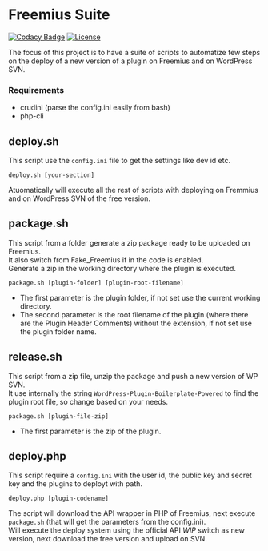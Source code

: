 # Freemius Suite

[![Codacy Badge](https://api.codacy.com/project/badge/Grade/c616b55e9b534e13b9e8fe30ff624e19)](https://www.codacy.com/app/mte90net/freemius-suite?utm_source=github.com&utm_medium=referral&utm_content=CodeAtCode/freemius-suite&utm_campaign=badger)
[![License](https://img.shields.io/badge/License-GPL%20v3-blue.svg)](http://www.gnu.org/licenses/gpl-3.0)   

The focus of this project is to have a suite of scripts to automatize few steps on the deploy of a new version of a plugin on Freemius and on WordPress SVN.

### Requirements

* crudini (parse the config.ini easily from bash)
* php-cli

## deploy.sh

This script use the `config.ini` file to get the settings like dev id etc.  

`deploy.sh [your-section]`

Atuomatically will execute all the rest of scripts with deploying on Fremmius and on WordPress SVN of the free version.

## package.sh

This script from a folder generate a zip package ready to be uploaded on Freemius.  
It also switch from Fake_Freemius if in the code is enabled.  
Generate a zip in the working directory where the plugin is executed.

`package.sh [plugin-folder] [plugin-root-filename]`

* The first parameter is the plugin folder, if not set use the current working directory.
* The second parameter is the root filename of the plugin (where there are the Plugin Header Comments) without the extension, if not set use the plugin folder name.

## release.sh

This script from a zip file, unzip the package and push a new version of WP SVN.  
It use internally the string `WordPress-Plugin-Boilerplate-Powered` to find the plugin root file, so change based on your needs.

`package.sh [plugin-file-zip]`

* The first parameter is the zip of the plugin.

## deploy.php

This script require a `config.ini` with the user id, the public key and secret key and the plugins to deployt with path.  

`deploy.php [plugin-codename]`

The script will download the API wrapper in PHP of Freemius, next execute `package.sh` (that will get the parameters from the config.ini).  
Will execute the deploy system using the official API
*WIP* switch as new version, next download the free version and upload on SVN.

